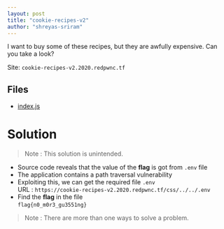 ```yaml
---
layout: post
title: "cookie-recipes-v2"
author: "shreyas-sriram"
---
```


I want to buy some of these recipes, but they are awfully expensive. Can you take a look?

Site: `cookie-recipes-v2.2020.redpwnc.tf`

## Files
* [index.js]({{site.baseurl}}/assets/cookie-recipes-v2/index.js)

# Solution

> Note : This solution is unintended.

* Source code reveals that the value of the **flag** is got from `.env` file
* The application contains a path traversal vulnerability
* Exploiting this, we can get the required file `.env`<br/>
URL  :  `https://cookie-recipes-v2.2020.redpwnc.tf/css/../../.env`
* Find the **flag** in the file<br/>
`flag{n0_m0r3_gu3551ng}`

> Note : There are more than one ways to solve a problem.
